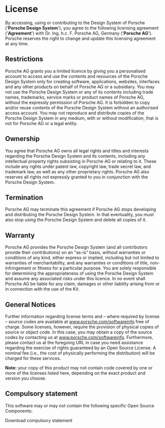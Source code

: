 # License

By accessing, using or contributing to the Design System of Porsche ('**Porsche Design System**'), you agree to the following licensing agreement ('**Agreement**') with Dr. Ing. h.c. F. Porsche AG, Germany ('**Porsche AG**'). Porsche reserves the right to change and update this licensing agreement at any time.

## Restrictions
Porsche AG grants you a limited licence by giving you a personalised account to access and use the contents and resources of the Porsche Design System only for creating software, applications, websites, interfaces and any other products on behalf of Porsche AG or a subsidiary. You may not use the Porsche Design System or any of its contents including trade names, trademarks, service marks or product names of Porsche AG, without the expressly permission of Porsche AG. It is forbidden to copy and/or reuse contents of the Porsche Design System without an authorised access account. You may not reproduce and distribute copies of the Porsche Design System in any medium, with or without modification, that is not for Porsche AG or a legal entity.

## Ownership
You agree that Porsche AG owns all legal rights and titles and interests regarding the Porsche Design System and its contents, including any intellectual property rights subsisting in Porsche AG or relating to it. These include any rights under patent law, copyright law, trade secret law, and trademark law, as well as any other proprietary rights. Porsche AG also reserves all rights not expressly granted to you in conjunction with the Porsche Design System.

## Termination
Porsche AG may terminate this agreement if Porsche AG stops developing and distributing the Porsche Design System. In that eventuality, you must also stop using the Porsche Design System and delete all copies of it.

## Warranty
Porsche AG provides the Porsche Design System (and all contributors provide their contributions) on an "as-is" basis, without warranties or conditions of any kind, either express or implied, including but not limited to warranties of merchantability, and any warranties or conditions of title, non-infringement or fitness for a particular purpose. You are solely responsible for determining the appropriateness of using the Porsche Design System and assume any associated risks under this licence. In no event shall Porsche AG be liable for any claim, damages or other liability arising from or in connection with the use of the Kit.

## General Notices

Further information regarding license terms and – where required by license – source codes are available at <p-link-pure icon="none" target="_blank" href="https://www.porsche.com/softwareinfo">www.porsche.com/softwareinfo</p-link-pure> free of charge. 
Some licenses, however, require the provision of physical copies of source or object code. In this case, you may obtain a copy of the source codes by contacting us at <p-link-pure icon="none" target="_blank" href="https://www.porsche.com/softwareinfo">www.porsche.com/softwareinfo</p-link-pure>. 
Furthermore, please contact us at the foregoing URL in case you need assistance regarding the exercise of rights guaranteed by an Open Source License. 
A nominal fee (i.e., the cost of physically performing the distribution) will be charged for these services.  

**Note:** your copy of this product may not contain code covered by one or more of the licenses listed here, depending on the exact product and version you choose.

## Compulsory statement

This software may or may not contain the following specific Open Source Components:

<p-link-pure icon="download" href="assets/open-source-compulsory-statement.txt" download>Download compulsory statement</p-link-pure>
